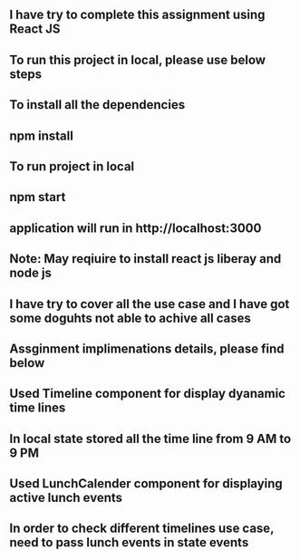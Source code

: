 ## I have try to complete this assignment using React JS

## To run this project in local, please use below steps

## To install all the dependencies

## npm install

## To run project in local

## npm start

## application will run in http://localhost:3000

## Note: May reqiuire to install react js liberay and node js

## I have try to cover all the use case and I have got some doguhts not able to achive all cases

## Assginment implimenations details, please find below

## Used Timeline component for display dyanamic time lines

## In local state stored all the time line from 9 AM to 9 PM

## Used LunchCalender component for displaying active lunch events

## In order to check different timelines use case, need to pass lunch events in state events
